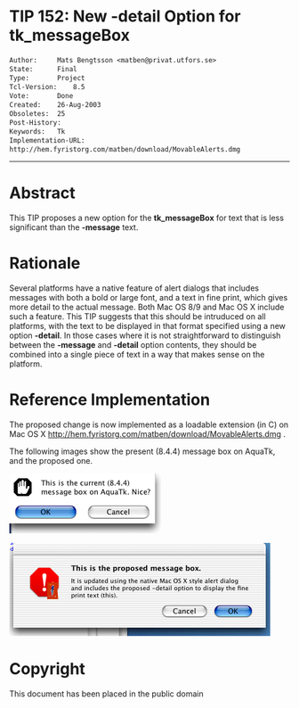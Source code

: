 # TIP 152: New -detail Option for tk_messageBox
	Author:		Mats Bengtsson <matben@privat.utfors.se>
	State:		Final
	Type:		Project
	Tcl-Version:	8.5
	Vote:		Done
	Created: 	26-Aug-2003
	Obsoletes:	25
	Post-History:	
	Keywords:	Tk
	Implementation-URL: http://hem.fyristorg.com/matben/download/MovableAlerts.dmg
-----

# Abstract

This TIP proposes a new option for the **tk\_messageBox** for text
that is less significant than the **-message** text.

# Rationale

Several platforms have a native feature of alert dialogs that includes
messages with both a bold or large font, and a text in fine print,
which gives more detail to the actual message.  Both Mac OS 8/9 and
Mac OS X include such a feature.  This TIP suggests that this should
be intruduced on all platforms, with the text to be displayed in that
format specified using a new option **-detail**.  In those cases where
it is not straightforward to distinguish between the **-message** and
**-detail** option contents, they should be combined into a single piece
of text in a way that makes sense on the platform.

# Reference Implementation

The proposed change is now implemented as a loadable extension \(in C\)
on Mac OS X
<http://hem.fyristorg.com/matben/download/MovableAlerts.dmg> .

The following images show the present \(8.4.4\) message box on AquaTk,
and the proposed one.

![This is the present tk_messageBox.](../assets/152before.gif)

![{} This is the native tk_messageBox.](../assets/152after.gif)

# Copyright

This document has been placed in the public domain

